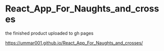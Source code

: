 # React_App_For_Naughts_and_crosses
 the finished product uploaded to gh pages

 https://ummar001.github.io/React_App_For_Naughts_and_crosses/

